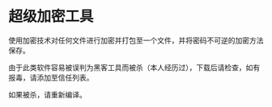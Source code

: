 # 超级加密工具

使用加密技术对任何文件进行加密并打包至一个文件，并将密码不可逆的加密方法保存。

由于此类软件容易被误判为黑客工具而被杀（本人经历过），下载后请检查，如有报毒，请添加至信任列表。

如果被杀，请重新编译。
